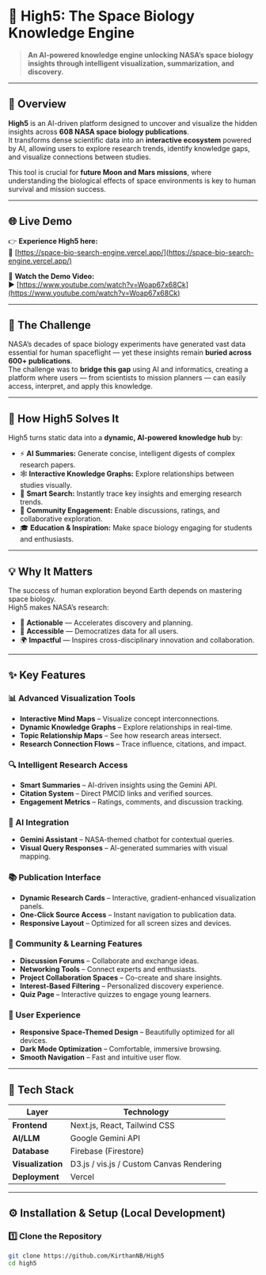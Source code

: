 # 🌌 High5: The Space Biology Knowledge Engine

> **An AI-powered knowledge engine unlocking NASA’s space biology insights through intelligent visualization, summarization, and discovery.**  

---

## 🧭 Overview

**High5** is an AI-driven platform designed to uncover and visualize the hidden insights across **608 NASA space biology publications**.  
It transforms dense scientific data into an **interactive ecosystem** powered by AI, allowing users to explore research trends, identify knowledge gaps, and visualize connections between studies.  

This tool is crucial for **future Moon and Mars missions**, where understanding the biological effects of space environments is key to human survival and mission success.

---

## 🌐 Live Demo  
👉 **Experience High5 here:**  
🔗 [https://space-bio-search-engine.vercel.app/](https://space-bio-search-engine.vercel.app/)

🎥 **Watch the Demo Video:**  
▶️ [https://www.youtube.com/watch?v=Woap67x68Ck](https://www.youtube.com/watch?v=Woap67x68Ck)

---

## 🚀 The Challenge

NASA’s decades of space biology experiments have generated vast data essential for human spaceflight — yet these insights remain **buried across 600+ publications**.  
The challenge was to **bridge this gap** using AI and informatics, creating a platform where users — from scientists to mission planners — can easily access, interpret, and apply this knowledge.

---

## 🧠 How High5 Solves It

High5 turns static data into a **dynamic, AI-powered knowledge hub** by:

- ⚡ **AI Summaries:** Generate concise, intelligent digests of complex research papers.  
- 🕸️ **Interactive Knowledge Graphs:** Explore relationships between studies visually.  
- 🔎 **Smart Search:** Instantly trace key insights and emerging research trends.  
- 💬 **Community Engagement:** Enable discussions, ratings, and collaborative exploration.  
- 🎓 **Education & Inspiration:** Make space biology engaging for students and enthusiasts.

---

## 💡 Why It Matters

The success of human exploration beyond Earth depends on mastering space biology.  
High5 makes NASA’s research:
- 🔬 **Actionable** — Accelerates discovery and planning.
- 🧭 **Accessible** — Democratizes data for all users.
- 🌍 **Impactful** — Inspires cross-disciplinary innovation and collaboration.

---

## ✨ Key Features

### 📊 Advanced Visualization Tools
- **Interactive Mind Maps** – Visualize concept interconnections.  
- **Dynamic Knowledge Graphs** – Explore relationships in real-time.  
- **Topic Relationship Maps** – See how research areas intersect.  
- **Research Connection Flows** – Trace influence, citations, and impact.

### 🔍 Intelligent Research Access
- **Smart Summaries** – AI-driven insights using the Gemini API.  
- **Citation System** – Direct PMCID links and verified sources.  
- **Engagement Metrics** – Ratings, comments, and discussion tracking.

### 🤖 AI Integration
- **Gemini Assistant** – NASA-themed chatbot for contextual queries.  
- **Visual Query Responses** – AI-generated summaries with visual mapping.

### 📚 Publication Interface
- **Dynamic Research Cards** – Interactive, gradient-enhanced visualization panels.  
- **One-Click Source Access** – Instant navigation to publication data.  
- **Responsive Layout** – Optimized for all screen sizes and devices.

### 🌟 Community & Learning Features
- **Discussion Forums** – Collaborate and exchange ideas.  
- **Networking Tools** – Connect experts and enthusiasts.  
- **Project Collaboration Spaces** – Co-create and share insights.  
- **Interest-Based Filtering** – Personalized discovery experience.  
- **Quiz Page** – Interactive quizzes to engage young learners.

### 📱 User Experience
- **Responsive Space-Themed Design** – Beautifully optimized for all devices.  
- **Dark Mode Optimization** – Comfortable, immersive browsing.  
- **Smooth Navigation** – Fast and intuitive user flow.

---

## 🧰 Tech Stack

| Layer | Technology |
|-------|-------------|
| **Frontend** | Next.js, React, Tailwind CSS |
| **AI/LLM** | Google Gemini API |
| **Database** | Firebase (Firestore) |
| **Visualization** | D3.js / vis.js / Custom Canvas Rendering |
| **Deployment** | Vercel |

---

## ⚙️ Installation & Setup (Local Development)

### 1️⃣ Clone the Repository
```bash
git clone https://github.com/KirthanNB/High5
cd high5